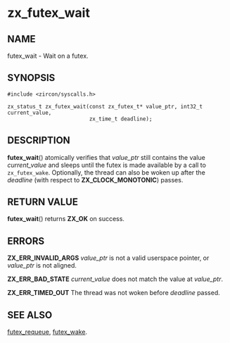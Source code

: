 # zx_futex_wait

## NAME

futex_wait - Wait on a futex.

## SYNOPSIS

```
#include <zircon/syscalls.h>

zx_status_t zx_futex_wait(const zx_futex_t* value_ptr, int32_t current_value,
                          zx_time_t deadline);
```

## DESCRIPTION

**futex_wait**() atomically verifies that *value_ptr* still contains the value
*current_value* and sleeps until the futex is made available by a call to
`zx_futex_wake`. Optionally, the thread can also be woken up after the
*deadline* (with respect to **ZX_CLOCK_MONOTONIC**) passes.

## RETURN VALUE

**futex_wait**() returns **ZX_OK** on success.

## ERRORS

**ZX_ERR_INVALID_ARGS**  *value_ptr* is not a valid userspace pointer, or
*value_ptr* is not aligned.

**ZX_ERR_BAD_STATE**  *current_value* does not match the value at *value_ptr*.

**ZX_ERR_TIMED_OUT**  The thread was not woken before *deadline* passed.

## SEE ALSO

[futex_requeue](futex_requeue.md),
[futex_wake](futex_wake.md).
